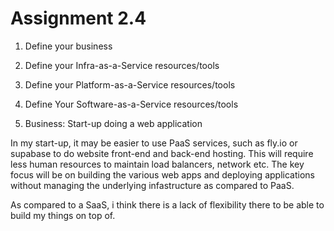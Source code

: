 # Assignment 2.4

1. Define your business
2. Define your Infra-as-a-Service resources/tools
3. Define your Platform-as-a-Service resources/tools
4. Define Your Software-as-a-Service resources/tools


1. Business: Start-up doing a web application

In my start-up, it may be easier to use PaaS services, such as fly.io or supabase to do website front-end and back-end hosting. This will require less human resources to maintain load balancers, network etc.
The key focus will be on building the various web apps and deploying applications without managing the underlying infastructure as compared to PaaS.

As compared to a SaaS, i think there is a lack of flexibility there to be able to build my things on top of. 